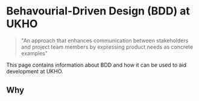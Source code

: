 # Behavourial-Driven Design (BDD) at UKHO

> "An approach that enhances communication between stakeholders and project team members by expressing product needs as concrete examples"

This page contains information about BDD and how it can be used to aid development at UKHO.

## Why


